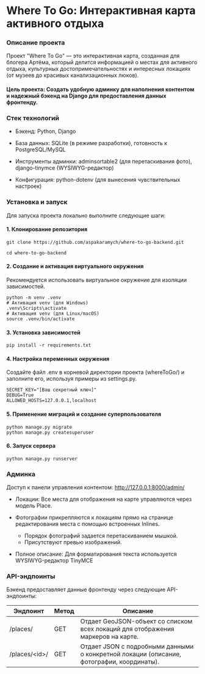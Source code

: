 # Where To Go: Интерактивная карта активного отдыха
### Описание проекта
Проект "Where To Go" — это интерактивная карта, созданная для блогера Артёма, который делится информацией о местах для активного отдыха, культурных достопримечательностях и интересных локациях (от музеев до красивых канализационных люков).

#### Цель проекта: Создать удобную админку для наполнения контентом и надежный бэкенд на Django для предоставления данных фронтенду.

### Стек технологий
- Бэкенд: Python, Django

- База данных: SQLite (в режиме разработки), готовность к PostgreSQL/MySQL

- Инструменты админки: adminsortable2 (для перетаскивания фото), django-tinymce (WYSIWYG-редактор)

- Конфигурация: python-dotenv (для вынесения чувствительных настроек)

### Установка и запуск
Для запуска проекта локально выполните следующие шаги:

#### 1. Клонирование репозитория

```
git clone https://github.com/aspakaramych/where-to-go-backend.git

cd where-to-go-backend
```

#### 2. Создание и активация виртуального окружения
Рекомендуется использовать виртуальное окружение для изоляции зависимостей.

```
python -m venv .venv
# Активация venv (для Windows)
.venv\Scripts\activate
# Активация venv (для Linux/macOS)
source .venv/bin/activate
```

#### 3. Установка зависимостей
```pip install -r requirements.txt```

#### 4. Настройка переменных окружения
Создайте файл .env в корневой директории проекта (whereToGo/) и заполните его, используя примеры из settings.py.

```
SECRET_KEY="[Ваш секретный ключ]"
DEBUG=True
ALLOWED_HOSTS=127.0.0.1,localhost
```

#### 5. Применение миграций и создание суперпользователя

```
python manage.py migrate
python manage.py createsuperuser
```

#### 6. Запуск сервера

```
python manage.py runserver
```

### Админка
Доступ к панели управления контентом: http://127.0.0.1:8000/admin/

- Локации: Все места для отображения на карте управляются через модель Place.

- Фотографии прикрепляются к локациям прямо на странице редактирования места с помощью встроенных Inlines.
  - Порядок фотографий задается перетаскиванием мышкой.
  - Присутствуют превью изображений.
- Полное описание: Для форматирования текста используется WYSIWYG-редактор TinyMCE

### API-эндпоинты
Бэкенд предоставляет данные фронтенду через следующие API-эндпоинты:

| Эндпоинт        | Метод  | Описание |
|-----------------|--------|----------|
| /places/        | GET    | Отдает GeoJSON-объект со списком всех локаций для отображения маркеров на карте.  |
| /places/\<id\>/ | GET    | Отдает JSON с подробными данными о конкретной локации (описание, фотографии, координаты).   |


